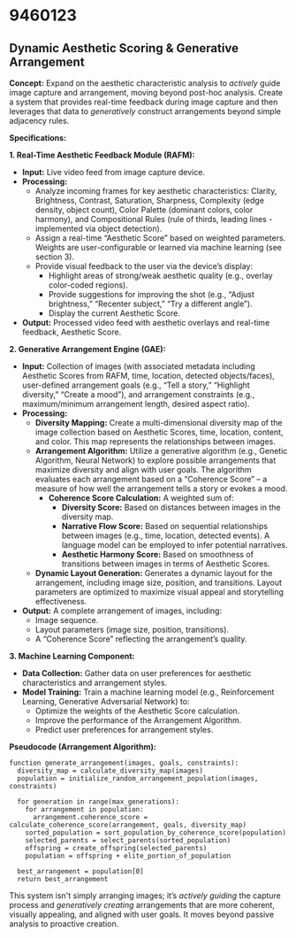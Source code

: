 # 9460123

## Dynamic Aesthetic Scoring & Generative Arrangement

**Concept:** Expand on the aesthetic characteristic analysis to *actively* guide image capture and arrangement, moving beyond post-hoc analysis. Create a system that provides real-time feedback during image capture and then leverages that data to *generatively* construct arrangements beyond simple adjacency rules.

**Specifications:**

**1. Real-Time Aesthetic Feedback Module (RAFM):**

*   **Input:** Live video feed from image capture device.
*   **Processing:**
    *   Analyze incoming frames for key aesthetic characteristics: Clarity, Brightness, Contrast, Saturation, Sharpness, Complexity (edge density, object count), Color Palette (dominant colors, color harmony), and Compositional Rules (rule of thirds, leading lines - implemented via object detection).
    *   Assign a real-time “Aesthetic Score” based on weighted parameters. Weights are user-configurable or learned via machine learning (see section 3).
    *   Provide visual feedback to the user via the device’s display:
        *   Highlight areas of strong/weak aesthetic quality (e.g., overlay color-coded regions).
        *   Provide suggestions for improving the shot (e.g., “Adjust brightness,” “Recenter subject,” “Try a different angle”).
        *   Display the current Aesthetic Score.
*   **Output:** Processed video feed with aesthetic overlays and real-time feedback, Aesthetic Score.

**2. Generative Arrangement Engine (GAE):**

*   **Input:**  Collection of images (with associated metadata including Aesthetic Scores from RAFM, time, location, detected objects/faces), user-defined arrangement goals (e.g., “Tell a story,” “Highlight diversity,” “Create a mood”), and arrangement constraints (e.g., maximum/minimum arrangement length, desired aspect ratio).
*   **Processing:**
    *   **Diversity Mapping:** Create a multi-dimensional diversity map of the image collection based on Aesthetic Scores, time, location, content, and color.  This map represents the relationships between images.
    *   **Arrangement Algorithm:** Utilize a generative algorithm (e.g., Genetic Algorithm, Neural Network) to explore possible arrangements that maximize diversity and align with user goals.  The algorithm evaluates each arrangement based on a “Coherence Score” – a measure of how well the arrangement tells a story or evokes a mood.
        *   **Coherence Score Calculation:**  A weighted sum of:
            *   **Diversity Score:** Based on distances between images in the diversity map.
            *   **Narrative Flow Score:**  Based on sequential relationships between images (e.g., time, location, detected events). A language model can be employed to infer potential narratives.
            *   **Aesthetic Harmony Score:** Based on smoothness of transitions between images in terms of Aesthetic Scores.
    *   **Dynamic Layout Generation:** Generates a dynamic layout for the arrangement, including image size, position, and transitions.  Layout parameters are optimized to maximize visual appeal and storytelling effectiveness.
*   **Output:**  A complete arrangement of images, including:
    *   Image sequence.
    *   Layout parameters (image size, position, transitions).
    *   A “Coherence Score” reflecting the arrangement’s quality.

**3. Machine Learning Component:**

*   **Data Collection:** Gather data on user preferences for aesthetic characteristics and arrangement styles.
*   **Model Training:** Train a machine learning model (e.g., Reinforcement Learning, Generative Adversarial Network) to:
    *   Optimize the weights of the Aesthetic Score calculation.
    *   Improve the performance of the Arrangement Algorithm.
    *   Predict user preferences for arrangement styles.

**Pseudocode (Arrangement Algorithm):**

```
function generate_arrangement(images, goals, constraints):
  diversity_map = calculate_diversity_map(images)
  population = initialize_random_arrangement_population(images, constraints)

  for generation in range(max_generations):
    for arrangement in population:
      arrangement.coherence_score = calculate_coherence_score(arrangement, goals, diversity_map)
    sorted_population = sort_population_by_coherence_score(population)
    selected_parents = select_parents(sorted_population)
    offspring = create_offspring(selected_parents)
    population = offspring + elite_portion_of_population

  best_arrangement = population[0]
  return best_arrangement
```

This system isn't simply arranging images; it’s *actively guiding* the capture process and *generatively creating* arrangements that are more coherent, visually appealing, and aligned with user goals.  It moves beyond passive analysis to proactive creation.